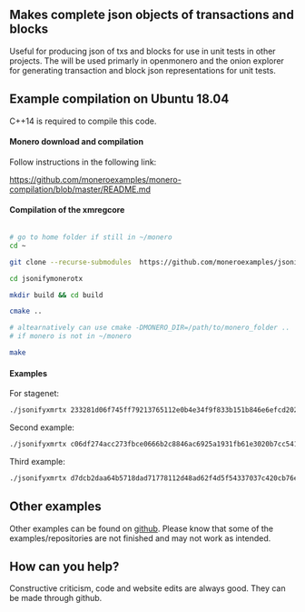 ## Makes complete json objects of transactions and blocks

Useful for producing json of txs and blocks for use in unit tests
in other projects. The will be used primarly in openmonero and the onion explorer
for generating transaction and block json representations for unit tests.

## Example compilation on Ubuntu 18.04

C++14 is required to compile this code.

#### Monero download and compilation

Follow instructions in the following link:

https://github.com/moneroexamples/monero-compilation/blob/master/README.md

#### Compilation of the xmregcore

```bash

# go to home folder if still in ~/monero
cd ~

git clone --recurse-submodules  https://github.com/moneroexamples/jsonifymonerotx.git

cd jsonifymonerotx

mkdir build && cd build

cmake ..

# altearnatively can use cmake -DMONERO_DIR=/path/to/monero_folder ..
# if monero is not in ~/monero

make
```

#### Examples 

For stagenet:

```bash
./jsonifyxmrtx 233281d06f745ff79213765112e0b4e34f9f833b151b846e6efcd202cf74d5e7 -s 57Hx8QpLUSMjhgoCNkvJ2Ch91mVyxcffESCprnRPrtbphMCv8iGUEfCUJxrpUWUeWrS9vPWnFrnMmTwnFpSKJrSKNuaXc5q,9595c2445cdd4c88d78f0af41ebdf52f68ae2e3597b9e7b99bc3d62e300df806,6fe76a5e4657695cbcc09fab93b70ac974c76e0f02afde71cb460423d1444b03 -r 78tUApnibpS26vFVpzvMN9VKgPaw2EUgU7ViswvKTfy1XJ4NhM6NQcZL6TUWm81sX7bgJJxLYe2MxDx4MLfYRLZJPAMMnon,b45e6f38b2cd1c667459527decb438cdeadf9c64d93c8bccf40a9bf98943dc09 78tUApnibpS26vFVpzvMN9VKgPaw2EUgU7ViswvKTfy1XJ4NhM6NQcZL6TUWm81sX7bgJJxLYe2MxDx4MLfYRLZJPAMMnon,b45e6f38b2cd1c667459527decb438cdeadf9c64d93c8bccf40a9bf98943dc09 55ZbQdMnZHPFS8pmrhHN5jMpgJwnnTXpTDmmM5wkrBBx4xD6aEnpZq7dPkeDeWs67TV9HunDQtT3qF2UGYWzGGxq3zYWCBE,c8a4d62e3c86de907bd84463f194505ab07fc231b3da753342d93fccb5d39203
```

Second example:

```bash
./jsonifyxmrtx c06df274acc273fbce0666b2c8846ac6925a1931fb61e3020b7cc5410d4646b1 -s 57Hx8QpLUSMjhgoCNkvJ2Ch91mVyxcffESCprnRPrtbphMCv8iGUEfCUJxrpUWUeWrS9vPWnFrnMmTwnFpSKJrSKNuaXc5q,9595c2445cdd4c88d78f0af41ebdf52f68ae2e3597b9e7b99bc3d62e300df806,6fe76a5e4657695cbcc09fab93b70ac974c76e0f02afde71cb460423d1444b03 -r 55ZbQdMnZHPFS8pmrhHN5jMpgJwnnTXpTDmmM5wkrBBx4xD6aEnpZq7dPkeDeWs67TV9HunDQtT3qF2UGYWzGGxq3zYWCBE,c8a4d62e3c86de907bd84463f194505ab07fc231b3da753342d93fccb5d39203 52yPC3h4aaPGhsocGyava38xfhAYMg2262r4SzXppUUxNHNi9JEoVVzKZdJf7BZ6nLeZf5RCiDT2wLK9ZsZ2iH7oDAHxGgb,917c975d30dcd71a60a334823d39934dedd7cb064ea56a2b1328c4a4a201b60c 7AEr46AkwDjaJw2nxrcjBWfX5YifuL7Sw2c3mCciPTHU5tzmmCrsnNvcy4xPTQmcgSSKmt295t8roSUxHLfVtcQoLgEmRN5,917c975d30dcd71a60a334823d39934dedd7cb064ea56a2b1328c4a4a201b60c
```

Third example:
```bash
./jsonifyxmrtx d7dcb2daa64b5718dad71778112d48ad62f4d5f54337037c420cb76efdd8a21c -s 56heRv2ANffW1Py2kBkJDy8xnWqZsSrgjLygwjua2xc8Wbksead1NK1ehaYpjQhymGK4S8NPL9eLuJ16CuEJDag8Hq3RbPV,b45e6f38b2cd1c667459527decb438cdeadf9c64d93c8bccf40a9bf98943dc09,df0f5720ae0b69454ca7db35db677272c7c19513cd0dc4147b0e00792a10f406 -r 55ZbQdMnZHPFS8pmrhHN5jMpgJwnnTXpTDmmM5wkrBBx4xD6aEnpZq7dPkeDeWs67TV9HunDQtT3qF2UGYWzGGxq3zYWCBE,c8a4d62e3c86de907bd84463f194505ab07fc231b3da753342d93fccb5d39203 78LbLrVuGpjWXFfazxJhP9RkEaKFoUgMvRhuAoEeeWvti4rQUQvNLRLW9NQyZAQ9KW3AzZfxYsfojFVJQbE8G1Kh7RxRPLW,c8a4d62e3c86de907bd84463f194505ab07fc231b3da753342d93fccb5d39203 75pv9rs1sVKcbqkH2iLhJEhCgMRhfnhjoetxDECyJNVN3SodRmdk9oNBAhK7dicQRfXmC2fZirLru8ac8RC9iejiA4pHTVz,c8a4d62e3c86de907bd84463f194505ab07fc231b3da753342d93fccb5d39203 57Hx8QpLUSMjhgoCNkvJ2Ch91mVyxcffESCprnRPrtbphMCv8iGUEfCUJxrpUWUeWrS9vPWnFrnMmTwnFpSKJrSKNuaXc5q,9595c2445cdd4c88d78f0af41ebdf52f68ae2e3597b9e7b99bc3d62e300df806
```

## Other examples

Other examples can be found on  [github](https://github.com/moneroexamples?tab=repositories).
Please know that some of the examples/repositories are not
finished and may not work as intended.

## How can you help?

Constructive criticism, code and website edits are always good. They can be made through github.
